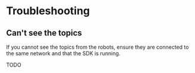 # Troubleshooting

## Can't see the topics

If you cannot see the topics from the robots, ensure they are connected to the same network and that the SDK is running.

TODO